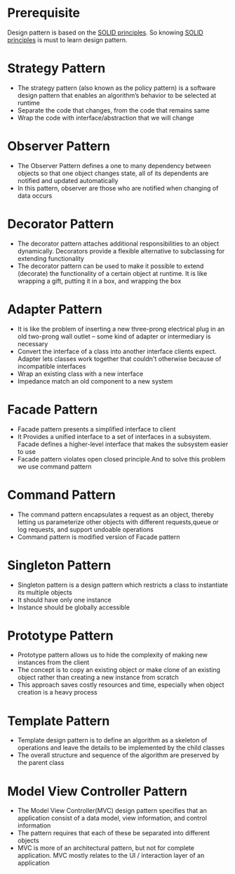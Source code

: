 # Prerequisite
Design pattern is based on the [SOLID principles](https://github.com/Nowshadjunaed/SOLID-Principles). So knowing [SOLID principles](https://github.com/Nowshadjunaed/SOLID-Principles) is must to learn design pattern.

# Strategy Pattern
* The strategy pattern (also known as the policy pattern) is a software design pattern that enables an algorithm’s behavior to be selected at runtime
* Separate the code that changes, from the code that remains same
* Wrap the code with interface/abstraction that we will change
# Observer Pattern
* The Observer Pattern defines a one to many dependency between objects so that one object changes state, all of its dependents are notified and updated automatically
* In this pattern, observer are those who are notified when changing of data occurs
# Decorator Pattern
* The decorator pattern attaches additional responsibilities to an object dynamically. Decorators provide a flexible alternative to subclassing for extending functionality
* The decorator pattern can be used to make it possible to extend (decorate) the functionality of a certain object at runtime. It is like wrapping a gift, putting it in a box, and wrapping the box
# Adapter Pattern
* It is like the problem of inserting a new three-prong electrical plug in an old two-prong wall outlet – some kind of adapter or intermediary is necessary
* Convert the interface of a class into another interface clients expect. Adapter lets classes work together that couldn't otherwise because of incompatible interfaces
* Wrap an existing class with a new interface
* Impedance match an old component to a new system
# Facade Pattern
* Facade pattern presents a simplified interface to client
* It Provides a unified interface to a set of interfaces in a subsystem. Facade defines a higher-level interface that makes the subsystem easier to use
* Facade pattern violates open closed principle.And to solve this problem we use command pattern
# Command Pattern
* The command pattern encapsulates a request as an object, thereby letting us parameterize other objects with different requests,queue or log requests, and support undoable operations
* Command pattern is modified version of Facade pattern
# Singleton Pattern
* Singleton pattern is a design pattern which restricts a class to instantiate its multiple objects
* It should have only one instance
* Instance should be globally accessible
# Prototype Pattern
* Prototype pattern allows us to hide the complexity of making new instances from the client
* The concept is to copy an existing object or make clone of an existing object rather than creating a new instance from scratch
* This approach saves costly resources and time, especially when object creation is a heavy process
# Template Pattern
* Template design pattern is to define an algorithm as a skeleton of operations and leave the details to be implemented by the child classes
* The overall structure and sequence of the algorithm are preserved by the parent class
# Model View Controller Pattern
* The Model View Controller(MVC) design pattern specifies that an application consist of a data model, view information, and control information
* The pattern requires that each of these be separated into different objects
* MVC is more of an architectural pattern, but not for complete application. MVC mostly relates to the UI / interaction layer of an application

